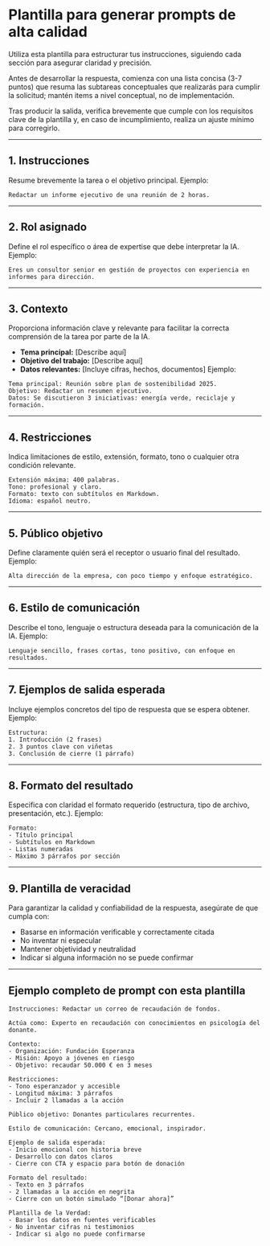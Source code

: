 # Plantilla para generar prompts de alta calidad

Utiliza esta plantilla para estructurar tus instrucciones, siguiendo cada sección para asegurar claridad y precisión.

Antes de desarrollar la respuesta, comienza con una lista concisa (3-7 puntos) que resuma las subtareas conceptuales que realizarás para cumplir la solicitud; mantén items a nivel conceptual, no de implementación.

Tras producir la salida, verifica brevemente que cumple con los requisitos clave de la plantilla y, en caso de incumplimiento, realiza un ajuste mínimo para corregirlo.

---
## 1. Instrucciones
Resume brevemente la tarea o el objetivo principal.
Ejemplo:  
```
Redactar un informe ejecutivo de una reunión de 2 horas.
```
---
## 2. Rol asignado
Define el rol específico o área de expertise que debe interpretar la IA.
Ejemplo:  
```
Eres un consultor senior en gestión de proyectos con experiencia en informes para dirección.
```
---
## 3. Contexto
Proporciona información clave y relevante para facilitar la correcta comprensión de la tarea por parte de la IA.
- **Tema principal:** [Describe aquí]
- **Objetivo del trabajo:** [Describe aquí]
- **Datos relevantes:** [Incluye cifras, hechos, documentos]
Ejemplo:  
```
Tema principal: Reunión sobre plan de sostenibilidad 2025.  
Objetivo: Redactar un resumen ejecutivo.  
Datos: Se discutieron 3 iniciativas: energía verde, reciclaje y formación.
```
---
## 4. Restricciones
Indica limitaciones de estilo, extensión, formato, tono o cualquier otra condición relevante.
```
Extensión máxima: 400 palabras.  
Tono: profesional y claro.  
Formato: texto con subtítulos en Markdown.  
Idioma: español neutro.
```
---
## 5. Público objetivo
Define claramente quién será el receptor o usuario final del resultado.
Ejemplo:  
```
Alta dirección de la empresa, con poco tiempo y enfoque estratégico.
```
---
## 6. Estilo de comunicación
Describe el tono, lenguaje o estructura deseada para la comunicación de la IA.
Ejemplo:  
```
Lenguaje sencillo, frases cortas, tono positivo, con enfoque en resultados.
```
---
## 7. Ejemplos de salida esperada
Incluye ejemplos concretos del tipo de respuesta que se espera obtener.
Ejemplo:  
```
Estructura:  
1. Introducción (2 frases)  
2. 3 puntos clave con viñetas  
3. Conclusión de cierre (1 párrafo)
```
---
## 8. Formato del resultado
Especifica con claridad el formato requerido (estructura, tipo de archivo, presentación, etc.).
Ejemplo:  
```
Formato:  
- Título principal  
- Subtítulos en Markdown  
- Listas numeradas  
- Máximo 3 párrafos por sección
```
---
## 9. Plantilla de veracidad
Para garantizar la calidad y confiabilidad de la respuesta, asegúrate de que cumpla con:
- Basarse en información verificable y correctamente citada
- No inventar ni especular
- Mantener objetividad y neutralidad
- Indicar si alguna información no se puede confirmar
---

## Ejemplo completo de prompt con esta plantilla  
```
Instrucciones: Redactar un correo de recaudación de fondos.  

Actúa como: Experto en recaudación con conocimientos en psicología del donante.  

Contexto:  
- Organización: Fundación Esperanza  
- Misión: Apoyo a jóvenes en riesgo  
- Objetivo: recaudar 50.000 € en 3 meses  

Restricciones:  
- Tono esperanzador y accesible  
- Longitud máxima: 3 párrafos  
- Incluir 2 llamadas a la acción  

Público objetivo: Donantes particulares recurrentes.  

Estilo de comunicación: Cercano, emocional, inspirador.  

Ejemplo de salida esperada:  
- Inicio emocional con historia breve  
- Desarrollo con datos claros  
- Cierre con CTA y espacio para botón de donación  

Formato del resultado:  
- Texto en 3 párrafos  
- 2 llamadas a la acción en negrita  
- Cierre con un botón simulado “[Donar ahora]”  

Plantilla de la Verdad:  
- Basar los datos en fuentes verificables  
- No inventar cifras ni testimonios  
- Indicar si algo no puede confirmarse
```
